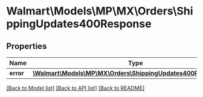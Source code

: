 # Walmart\Models\MP\MX\Orders\ShippingUpdates400Response

## Properties

Name | Type | Description | Notes
------------ | ------------- | ------------- | -------------
**error** | [**\Walmart\Models\MP\MX\Orders\ShippingUpdates400ResponseError**](ShippingUpdates400ResponseError.md) |  | [optional]


[[Back to Model list]](./) [[Back to API list]](../../../../../README.md#supported-apis) [[Back to README]](../../../../../README.md)
